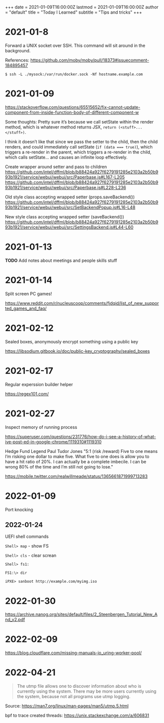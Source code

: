 +++
date = 2021-01-09T16:00:00Z
lastmod = 2021-01-09T16:00:00Z
author = "default"
title = "Today I Learned"
subtitle = "Tips and tricks"
+++

# 2021-01-8

Forward a UNIX socket over SSH. This command will sit around in the background.

References: https://github.com/moby/moby/pull/18373#issuecomment-184895457

```console
$ ssh -L ./mysock:/var/run/docker.sock -Nf hostname.example.com
```

# 2021-01-09

https://stackoverflow.com/questions/65515652/fix-cannot-update-component-from-inside-function-body-of-different-component-w

Some thoughts:
Pretty sure it’s because we call setState within the render method, which is
whatever method returns JSX, `return (<stuff>...</stuff>)`.

I think it doesn’t like that since we pass the setter to the child, then the
child renders, and could immediately call setState (`if (data === true)`), which
triggers a re-render in the parent, which triggers a re-render in the child,
which calls setState... and causes an infinite loop effectively.

Create wrapper around setter and pass to children
https://github.com/intel/dffml/blob/b88424a927f6279191285e2103a2b50b993b1921/service/webui/webui/src/Paperbase.js#L167-L205
https://github.com/intel/dffml/blob/b88424a927f6279191285e2103a2b50b993b1921/service/webui/webui/src/Paperbase.js#L228-L236

Old style class accepting wrapped setter (props.saveBackend())
https://github.com/intel/dffml/blob/b88424a927f6279191285e2103a2b50b993b1921/service/webui/webui/src/SetBackendPopup.js#L16-L48

New style class accepting wrapped setter (saveBackend())
https://github.com/intel/dffml/blob/b88424a927f6279191285e2103a2b50b993b1921/service/webui/webui/src/SettingsBackend.js#L44-L60

# 2021-01-13

**TODO** Add notes about meetings and people skills stuff

# 2021-01-14

Split screen PC games!

https://www.reddit.com/r/nucleuscoop/comments/fjdqid/list_of_new_supported_games_and_faq/

# 2021-02-12

Sealed boxes, anonymously encrypt something using a public key

https://libsodium.gitbook.io/doc/public-key_cryptography/sealed_boxes

# 2021-02-17

Regular experssion builder helper

https://regex101.com/

# 2021-02-27

Inspect memory of running process

https://superuser.com/questions/231776/how-do-i-see-a-history-of-what-ive-post-ed-in-google-chrome/1119310#1119310

Hedge Fund Legend Paul Tudor Jones
"5:1 (risk /reward) Five to one means I’m risking one dollar to make five.  What five to one does is allow you to have a hit ratio of 20%.  I can actually be a complete imbecile. I can be wrong 80% of the time and I’m still not going to lose."

https://mobile.twitter.com/realwillmeade/status/1365661871999713283

# 2022-01-09

Port knocking

## 2022-01-24

UEFI shell commands

`Shell> map` - show FS

`Shell> cls` - clear screan

`Shell> fs1:`

`FS1:\> dir`

`iPXE> sanboot http://example.com/myimg.iso`

# 2022-01-30

https://archive.nanog.org/sites/default/files/2_Steenbergen_Tutorial_New_And_v2.pdf

# 2022-02-09

https://blog.cloudflare.com/missing-manuals-io_uring-worker-pool/

# 2022-04-21

> The utmp file allows one to discover information about who is
> currently using the system.  There may be more users currently
> using the system, because not all programs use utmp logging.

Source: https://man7.org/linux/man-pages/man5/utmp.5.html

bpf to trace created threads: https://unix.stackexchange.com/a/606831
